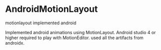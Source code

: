 # AndroidMotionLayout
motionlayout implemented android

Implemented android animations using MotionLayout.
Android studio 4 or higher required to play with MotionEditor.
used all the artifacts from androidx.

